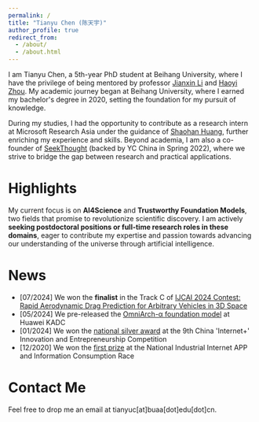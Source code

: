 ```yaml
---
permalink: /
title: "Tianyu Chen (陈天宇)"
author_profile: true
redirect_from: 
  - /about/
  - /about.html
---
```


I am Tianyu Chen, a 5th-year PhD student at Beihang University, where I have the privilege of being mentored by professor [Jianxin Li](https://shi.buaa.edu.cn/lijianxin/zh_CN/index.htm) and [Haoyi Zhou](https://www.zhouhaoyi.com/). My academic journey began at Beihang University, where I earned my bachelor's degree in 2020, setting the foundation for my pursuit of knowledge.

During my studies, I had the opportunity to contribute as a research intern at Microsoft Research Asia under the guidance of [Shaohan Huang](https://buaahsh.github.io/), further enriching my experience and skills. Beyond academia, I am also a co-founder of [SeekThought](https://www.seekthought.com/) (backed by YC China in Spring 2022), where we strive to bridge the gap between research and practical applications.

Highlights
======

My current focus is on **AI4Science** and **Trustworthy Foundation Models**, two fields that promise to revolutionize scientific discovery. I am actively **seeking postdoctoral positions or full-time research roles in these domains**, eager to contribute my expertise and passion towards advancing our understanding of the universe through artificial intelligence.

News
======
+ [07/2024] We won the **finalist** in the Track C of  [IJCAI 2024 Contest: Rapid Aerodynamic Drag Prediction for Arbitrary Vehicles in 3D Space](https://competition.atomgit.com/competitionInfo?id=7f3f276465e9e845fd3a811d2d6925b5) 
+ [05/2024] We pre-released the [OmniArch-α foundation model](https://mp.weixin.qq.com/s/NA0Mo83td7cZm8mM8rdZvA) at Huawei KADC
+ [01/2024] We won the [national silver award](https://cy.ncss.cn/information/2c93f4c68a5f8efa018ef54ba77e00fd) at the 9th China 'Internet+' Innovation and Entrepreneurship Competition
+ [12/2020] We won the [first prize](https://www.cndids.com/#/index) at the National Industrial Internet APP and Information Consumption Race


Contact Me
======

Feel free to drop me an email at tianyuc[at]buaa[dot]edu[dot]cn.


